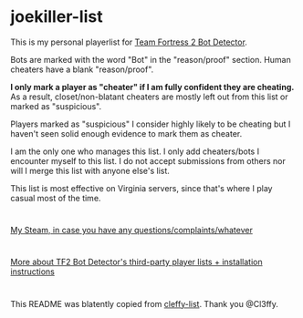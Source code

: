 # joekiller-list
This is my personal playerlist for [Team Fortress 2 Bot Detector](https://github.com/PazerOP/tf2_bot_detector). 

Bots are marked with the word "Bot" in the "reason/proof" section. Human cheaters have a blank "reason/proof".

**I only mark a player as "cheater" if I am fully confident they are cheating.** As a result, closet/non-blatant cheaters are mostly left out from this list or marked as "suspicious".

Players marked as "suspicious" I consider highly likely to be cheating but I haven't seen solid enough evidence to mark them as cheater.

I am the only one who manages this list. I only add cheaters/bots I encounter myself to this list. I do not accept submissions from others nor will I merge this list with anyone else's list.

This list is most effective on Virginia servers, since that's where I play casual most of the time.

#

[My Steam, in case you have any questions/complaints/whatever](https://steamcommunity.com/id/joekiller)

#

[More about TF2 Bot Detector's third-party player lists + installation instructions](https://github.com/PazerOP/tf2_bot_detector/wiki/Customization#third-party-player-lists-and-rules)

#

This README was blatently copied from [cleffy-list](https://github.com/Cl3ffy/cleffy-list). Thank you @Cl3ffy.
